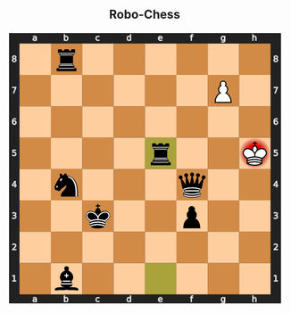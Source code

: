 <h2 align="center"> Robo-Chess </h2>
<p align="center">
<img src="https://github.com/hishamcse/Robo-Chess/blob/main/images/chess.png"/>
</p>



